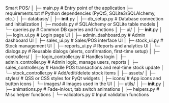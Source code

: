 Smart POS/
│
├─ main.py                 # Entry point of the application
├─ requirements.txt        # Python dependencies (PyQt5, SQLite3/SQLAlchemy, etc.)
│
├─ database/
│   ├─ __init__.py
│   ├─ db_setup.py         # Database connection and initialization
│   ├─ models.py           # SQLAlchemy or SQLite table models
│   └─ queries.py          # Common DB queries and functions
│
├─ ui/
│   ├─ __init__.py
│   ├─ login_ui.py          # Login page UI
│   ├─ admin_dashboard.py   # Admin dashboard UI
│   ├─ sales_ui.py          # Sales/POS interface UI
│   ├─ stock_ui.py          # Stock management UI
│   ├─ reports_ui.py        # Reports and analytics UI
│   └─ dialogs.py           # Reusable dialogs (alerts, confirmation, first-time setup)
│
├─ controllers/
│   ├─ login_controller.py      # Handles login
│   ├─ admin_controller.py      # Admin logic, manage users, reports
│   ├─ sales_controller.py      # Handle POS transactions and real-time stock update
│   └─ stock_controller.py      # Add/edit/delete stock items
│
├─ assets/
│   ├─ styles/                  # QSS or CSS styles for PyQt widgets
│   ├─ icons/                   # App icons and button icons
│   └─ images/                  # Images used in the UI
│
├─ utils/
│   ├─ __init__.py
│   ├─ animations.py           # Fade-in/out, tab switch animations
│   ├─ helpers.py              # Misc helper functions
│   └─ validators.py           # Input validation functions